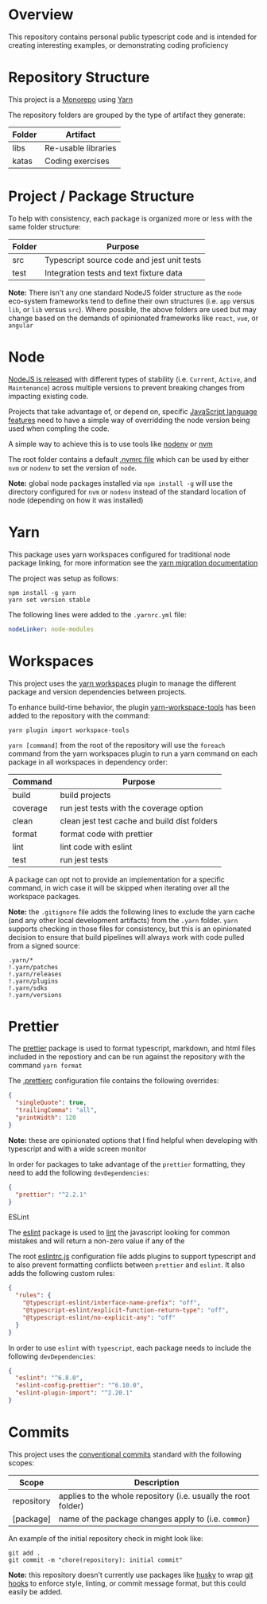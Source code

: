 # Overview

This repository contains personal public typescript code and is intended for creating interesting examples, or demonstrating coding proficiency

# Repository Structure

This project is a [Monorepo](https://en.wikipedia.org/wiki/Monorepo) using [Yarn](https://yarnpkg.com/)

The repository folders are grouped by the type of artifact they generate:

| Folder | Artifact            |
| ------ | ------------------- |
| libs   | Re-usable libraries |
| katas  | Coding exercises    |

# Project / Package Structure

To help with consistency, each package is organized more or less with the same folder structure:

| Folder | Purpose                                    |
| ------ | ------------------------------------------ |
| src    | Typescript source code and jest unit tests |
| test   | Integration tests and text fixture data    |

**Note:** There isn't any one standard NodeJS folder structure as the `node` eco-system frameworks tend to define their own structures (i.e. `app` versus `lib`, or `lib` versus `src`). Where possible, the above folders are used but may change based on the demands of opinionated frameworks like `react`, `vue`, or `angular`

# Node

[NodeJS is released](https://nodejs.org/en/about/releases/) with different types of stability (i.e. `Current`, `Active`, and `Maintenance`) across multiple versions to prevent breaking changes from impacting existing code.

Projects that take advantage of, or depend on, specific [JavaScript language features](https://developer.mozilla.org/en-US/docs/Web/JavaScript/Language_Resources) need to have a simple way of overridding the node version being used when compling the code.

A simple way to achieve this is to use tools like [nodenv](https://github.com/nodenv/nodenv) or [nvm](https://github.com/nvm-sh/nvm)

The root folder contains a default [.nvmrc file](https://github.com/nvm-sh/nvm#nvmrc) which can be used by either `nvm` or `nodenv` to set the version of `node`.

**Note:** global node packages installed via `npm install -g` will use the directory configured for `nvm` or `nodenv` instead of the standard location of node (depending on how it was installed)

# Yarn

This package uses yarn workspaces configured for traditional node package linking, for more information see the [yarn migration documentation](https://yarnpkg.com/getting-started/migration)

The project was setup as follows:

```
npm install -g yarn
yarn set version stable
```

The following lines were added to the `.yarnrc.yml` file:

```yaml
nodeLinker: node-modules
```

# Workspaces

This project uses the [yarn workspaces](https://yarnpkg.com/features/workspaces) plugin to manage the different package and version dependencies between projects.

To enhance build-time behavior, the plugin [yarn-workspace-tools](https://yarnpkg.com/api/modules/plugin_workspace_tools.html) has been added to the repository with the command:

```
yarn plugin import workspace-tools
```

`yarn [command]` from the root of the repository will use the `foreach` command from the yarn workspaces plugin to run a yarn command on each package in all workspaces in dependency order:

| Command  | Purpose                                      |
| -------- | -------------------------------------------- |
| build    | build projects                               |
| coverage | run jest tests with the coverage option      |
| clean    | clean jest test cache and build dist folders |
| format   | format code with prettier                    |
| lint     | lint code with eslint                        |
| test     | run jest tests                               |

A package can opt not to provide an implementation for a specific command, in wich case it will be skipped when iterating over all the workspace packages.

**Note:** the `.gitignore` file adds the following lines to exclude the yarn cache (and any other local development artifacts) from the `.yarn` folder. `yarn` supports checking in those files for consistency, but this is an opinionated decision to ensure that build pipelines will always work with code pulled from a signed source:

```
.yarn/*
!.yarn/patches
!.yarn/releases
!.yarn/plugins
!.yarn/sdks
!.yarn/versions
```

# Prettier

The [prettier](https://prettier.io/) package is used to format typescript, markdown, and html files included in the repostiory and can be run against the repository with the command `yarn format`

The [.prettierc](.prettierrc) configuration file contains the following overrides:

```json
{
  "singleQuote": true,
  "trailingComma": "all",
  "printWidth": 120
}
```

**Note:** these are opinionated options that I find helpful when developing with typescript and with a wide screen monitor

In order for packages to take advantage of the `prettier` formatting, they need to add the following `devDependencies`:

```json
{
  "prettier": "^2.2.1"
}
```

ESLint

The [eslint](https://eslint.org/) package is used to [lint](<https://en.wikipedia.org/wiki/Lint_(software)>) the javascript looking for common mistakes and will return a non-zero value if any of the

The root [eslintrc.js](.eslintrc.js) configuration file adds plugins to support typescript and to also prevent formatting conflicts between `prettier` and `eslint`. It also adds the following custom rules:

```json
{
  "rules": {
    "@typescript-eslint/interface-name-prefix": "off",
    "@typescript-eslint/explicit-function-return-type": "off",
    "@typescript-eslint/no-explicit-any": "off"
  }
}
```

In order to use `eslint` with `typescript`, each package needs to include the following `devDependencies`:

```json
{
  "eslint": "^6.8.0",
  "eslint-config-prettier": "^6.10.0",
  "eslint-plugin-import": "^2.20.1"
}
```

# Commits

This project uses the [conventional commits](https://www.conventionalcommits.org/en/v1.0.0/) standard with the following scopes:

| Scope      | Description                                                    |
| ---------- | -------------------------------------------------------------- |
| repository | applies to the whole repository (i.e. usually the root folder) |
| [package]  | name of the package changes apply to (i.e. `common`)           |

An example of the initial repository check in might look like:

```
git add .
git commit -m "chore(repository): initial commit"
```

**Note:** this repository doesn't currently use packages like [husky](https://www.conventionalcommits.org/en/v1.0.0/) to wrap [git hooks](https://git-scm.com/book/en/v2/Customizing-Git-Git-Hooks) to enforce style, linting, or commit message format, but this could easily be added.
